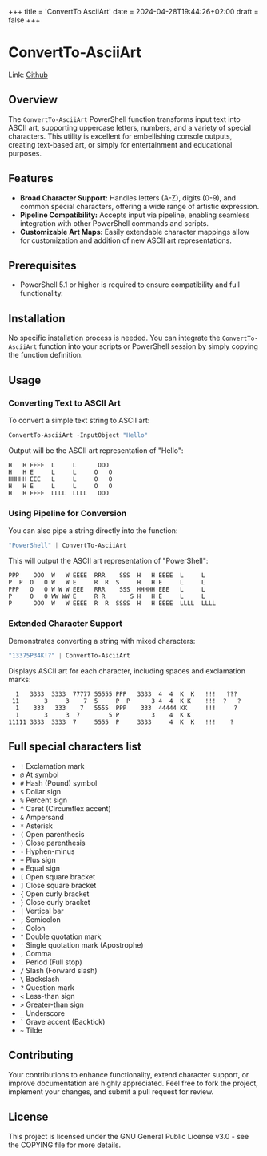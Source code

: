 +++
title = 'ConvertTo AsciiArt'
date = 2024-04-28T19:44:26+02:00
draft = false
+++


# ConvertTo-AsciiArt

Link: [Github](https://github.com/dabeastnet/ConvertTo-AsciiArt/tree/main)

## Overview
The `ConvertTo-AsciiArt` PowerShell function transforms input text into ASCII art, supporting uppercase letters, numbers, and a variety of special characters. This utility is excellent for embellishing console outputs, creating text-based art, or simply for entertainment and educational purposes.

## Features
- **Broad Character Support:** Handles letters (A-Z), digits (0-9), and common special characters, offering a wide range of artistic expression.
- **Pipeline Compatibility:** Accepts input via pipeline, enabling seamless integration with other PowerShell commands and scripts.
- **Customizable Art Maps:** Easily extendable character mappings allow for customization and addition of new ASCII art representations.

## Prerequisites
- PowerShell 5.1 or higher is required to ensure compatibility and full functionality.

## Installation
No specific installation process is needed. You can integrate the `ConvertTo-AsciiArt` function into your scripts or PowerShell session by simply copying the function definition.

## Usage

### Converting Text to ASCII Art
To convert a simple text string to ASCII art:
```powershell
ConvertTo-AsciiArt -InputObject "Hello"
```
Output will be the ASCII art representation of "Hello":

```
H   H EEEE  L     L      OOO
H   H E     L     L     O   O
HHHHH EEE   L     L     O   O
H   H E     L     L     O   O
H   H EEEE  LLLL  LLLL   OOO
```

### Using Pipeline for Conversion
You can also pipe a string directly into the function:
```powershell
"PowerShell" | ConvertTo-AsciiArt
```
This will output the ASCII art representation of "PowerShell":
```
PPP    OOO  W   W EEEE  RRR    SSS  H   H EEEE  L     L
P  P  O   O W   W E     R  R  S     H   H E     L     L
PPP   O   O W W W EEE   RRR    SSS  HHHHH EEE   L     L
P     O   O WW WW E     R R       S H   H E     L     L
P      OOO  W   W EEEE  R  R  SSSS  H   H EEEE  LLLL  LLLL
```

### Extended Character Support
Demonstrates converting a string with mixed characters:
```powershell
"13375P34K!?" | ConvertTo-AsciiArt
```
Displays ASCII art for each character, including spaces and exclamation marks:

```
  1   3333  3333  77777 55555 PPP   3333  4  4  K  K   !!!   ???
 11       3     3    7  5     P  P      3 4  4  K K    !!!  ?   ?
  1    333   333    7   5555  PPP    333  44444 KK     !!!     ?
  1       3     3  7        5 P         3    4  K K
11111 3333  3333  7     5555  P     3333     4  K  K   !!!    ?
```

## Full special characters list

- `!` Exclamation mark
- `@` At symbol
- `#` Hash (Pound) symbol
- `$` Dollar sign
- `%` Percent sign
- `^` Caret (Circumflex accent)
- `&` Ampersand
- `*` Asterisk
- `(` Open parenthesis
- `)` Close parenthesis
- `-` Hyphen-minus
- `+` Plus sign
- `=` Equal sign
- `[` Open square bracket
- `]` Close square bracket
- `{` Open curly bracket
- `}` Close curly bracket
- `|` Vertical bar
- `;` Semicolon
- `:` Colon
- `"` Double quotation mark
- `'` Single quotation mark (Apostrophe)
- `,` Comma
- `.` Period (Full stop)
- `/` Slash (Forward slash)
- `\` Backslash
- `?` Question mark
- `<` Less-than sign
- `>` Greater-than sign
- `_` Underscore
- `` ` `` Grave accent (Backtick)
- `~` Tilde

## Contributing
Your contributions to enhance functionality, extend character support, or improve documentation are highly appreciated. Feel free to fork the project, implement your changes, and submit a pull request for review.

## License
This project is licensed under the GNU General Public License v3.0 - see the COPYING file for more details.